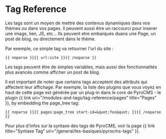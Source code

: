 ﻿# Tag Reference

Les tags sont un moyen de mettre des contenus dynamiques dans vos thèmes ou dans vos pages.
Il peuvent aussi être un raccourci pour inserer une image, lien, JS, etc...
Ils peuvent etre embarqués duans une Page, un post de blog, ou directement dans le thème.

Par exemple, ce simple tag va retourner l'url du site : 

	{{ noparse }}{{ url:site }}{{ /noparse }}

Les tags peuvent être de simples variables, mais aussi des fonctionnalités plus avancés comme afficher un post de blog. 

Il est important de noter que certains tags acceptent des attributs qui affectent leur affichage. Par exemple, la liste des plugins que vous voyez en haut de cette page est générée par un plug-in dans le core de PyroCMS  - le plugin {{ link uri="/modules-and-tags/tag-reference/pages" title="Pages" }}, by embedding the page_tree tag:

	{{ noparse }}{{ pages:page_tree start-id=&quot;foo&quot; }}{{ /noparse }}

Pour plus d'infos sur la syntaxe des tags de PyroCMS, voir la page {{ link title="Syntaxe Tag" uri="/general/les-basiques/pyrocms-tags" }}.

<!--## Under the hood

If you are developer wanting to know more about how plugin tags work and how you can make your own, check out the {{ link title="developer docs" uri="/general/basics/pyrocms-tags" }}.
-->